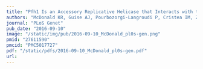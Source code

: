 ```yaml
---
title: "Pfh1 Is an Accessory Replicative Helicase that Interacts with the Replisome to Facilitate Fork Progression and Preserve Genome Integrity"
authors: "McDonald KR, Guise AJ, Pourbozorgi-Langroudi P, Cristea IM, Zakian VA, **Capra JA&#42;**, Sabouri N.&#42;"
journal: "PLoS Genet"
pub_date: "2016-09-10"
image: "/static/img/pub/2016-09-10_McDonald_pl0s-gen.png"
pmid: "27611590"
pmcid: "PMC5017727"
pdf: "/static/pdfs/2016-09-10_McDonald_pl0s-gen.pdf"
url: 
---
```

